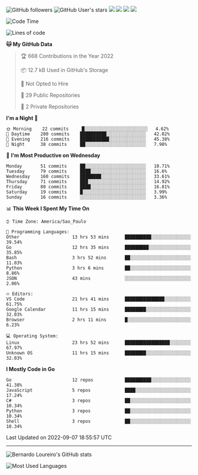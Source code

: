 ![GitHub followers](https://img.shields.io/github/followers/bernardolm?style=for-the-badge&label=GitHub%20followers) ![GitHub User's stars](https://img.shields.io/github/stars/bernardolm?style=for-the-badge&label=GitHub%20User's%20stars) [![](https://img.shields.io/static/v1?logo=linkedin&label=LinkedIn&message=bernardolm&color=0A66C2&style=for-the-badge)](https://www.linkedin.com/in/bernardolm) [![](https://img.shields.io/static/v1?logo=lastdotfm&label=last.fm&message=bernardolm&color=D51007&style=for-the-badge)](https://www.last.fm/user/bernardolm) [![](https://img.shields.io/static/v1?logo=spotify&label=spotify&message=bernardolou&color=1ED760&style=for-the-badge)](https://open.spotify.com/user/bernardolou) [![](https://img.shields.io/static/v1?logo=awesomelists&label=My%20awesome%20stars&message=⭐⭐⭐&color=FC60A8&style=for-the-badge)](https://github.com/bernardolm/awesome-stars)

<!--START_SECTION:waka-->
![Code Time](http://img.shields.io/badge/Code%20Time-1%2C683%20hrs%2025%20mins-blue)

![Lines of code](https://img.shields.io/badge/From%20Hello%20World%20I%27ve%20Written--16%20Thousand%20lines%20of%20code-blue)

**🐱 My GitHub Data** 

> 🏆 668 Contributions in the Year 2022
 > 
> 📦 12.7 kB Used in GitHub's Storage 
 > 
> 🚫 Not Opted to Hire
 > 
> 📜 29 Public Repositories 
 > 
> 🔑 2 Private Repositories  
 > 
**I'm a Night 🦉** 

```text
🌞 Morning    22 commits     █░░░░░░░░░░░░░░░░░░░░░░░░   4.62% 
🌆 Daytime    200 commits    ██████████░░░░░░░░░░░░░░░   42.02% 
🌃 Evening    216 commits    ███████████░░░░░░░░░░░░░░   45.38% 
🌙 Night      38 commits     ██░░░░░░░░░░░░░░░░░░░░░░░   7.98%

```
📅 **I'm Most Productive on Wednesday** 

```text
Monday       51 commits     ██░░░░░░░░░░░░░░░░░░░░░░░   10.71% 
Tuesday      79 commits     ████░░░░░░░░░░░░░░░░░░░░░   16.6% 
Wednesday    160 commits    ████████░░░░░░░░░░░░░░░░░   33.61% 
Thursday     71 commits     ███░░░░░░░░░░░░░░░░░░░░░░   14.92% 
Friday       80 commits     ████░░░░░░░░░░░░░░░░░░░░░   16.81% 
Saturday     19 commits     █░░░░░░░░░░░░░░░░░░░░░░░░   3.99% 
Sunday       16 commits     ░░░░░░░░░░░░░░░░░░░░░░░░░   3.36%

```


📊 **This Week I Spent My Time On** 

```text
⌚︎ Time Zone: America/Sao_Paulo

💬 Programming Languages: 
Other                    13 hrs 53 mins      ██████████░░░░░░░░░░░░░░░   39.54% 
Go                       12 hrs 35 mins      █████████░░░░░░░░░░░░░░░░   35.85% 
Bash                     3 hrs 52 mins       ██░░░░░░░░░░░░░░░░░░░░░░░   11.03% 
Python                   3 hrs 6 mins        ██░░░░░░░░░░░░░░░░░░░░░░░   8.86% 
JSON                     43 mins             ░░░░░░░░░░░░░░░░░░░░░░░░░   2.06%

🔥 Editors: 
VS Code                  21 hrs 41 mins      ███████████████░░░░░░░░░░   61.75% 
Google Calendar          11 hrs 15 mins      ████████░░░░░░░░░░░░░░░░░   32.03% 
Browser                  2 hrs 11 mins       █░░░░░░░░░░░░░░░░░░░░░░░░   6.23%

💻 Operating System: 
Linux                    23 hrs 52 mins      █████████████████░░░░░░░░   67.97% 
Unknown OS               11 hrs 15 mins      ████████░░░░░░░░░░░░░░░░░   32.03%

```

**I Mostly Code in Go** 

```text
Go                       12 repos            ██████████░░░░░░░░░░░░░░░   41.38% 
JavaScript               5 repos             ████░░░░░░░░░░░░░░░░░░░░░   17.24% 
C#                       3 repos             ██░░░░░░░░░░░░░░░░░░░░░░░   10.34% 
Python                   3 repos             ██░░░░░░░░░░░░░░░░░░░░░░░   10.34% 
Shell                    3 repos             ██░░░░░░░░░░░░░░░░░░░░░░░   10.34%

```



 Last Updated on 2022-09-07 18:55:57 UTC
<!--END_SECTION:waka-->

---

![Bernardo Loureiro's GitHub stats](https://github-readme-stats.vercel.app/api?username=bernardolm&count_private=true&show_icons=true&theme=nightowl&include_all_commits=true)

![Most Used Languages](https://github-readme-stats.vercel.app/api/top-langs/?username=bernardolm&theme=nightowl&langs_count=99)
